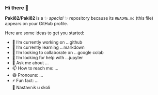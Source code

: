 ### Hi there 👋


**Paki82/Paki82** is a ✨ _special_ ✨ repository because its `README.md` (this file) appears on your GitHub profile.

Here are some ideas to get you started:

- 🔭 I’m currently working on ...github
- 🌱 I’m currently learning ...markdown
- 👯 I’m looking to collaborate on ...google colab
- 🤔 I’m looking for help with ...jupyter
- 💬 Ask me about ...
- 📫 How to reach me: ...
- 😄 Pronouns: ...
- ⚡ Fun fact: ...\
:office: Nastavnik u skoli

